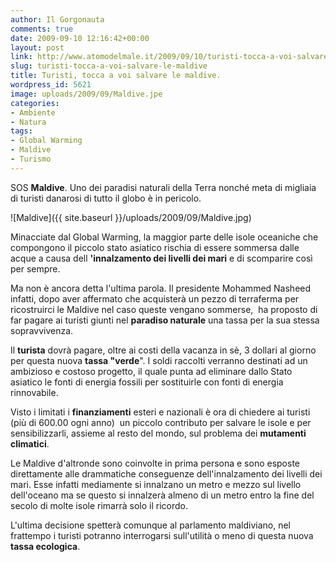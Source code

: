 ```yaml
---
author: Il Gorgonauta
comments: true
date: 2009-09-10 12:16:42+00:00
layout: post
link: http://www.atomodelmale.it/2009/09/10/turisti-tocca-a-voi-salvare-le-maldive/
slug: turisti-tocca-a-voi-salvare-le-maldive
title: Turisti, tocca a voi salvare le maldive.
wordpress_id: 5621
image: uploads/2009/09/Maldive.jpe
categories:
- Ambiente
- Natura
tags:
- Global Warming
- Maldive
- Turismo
---
```


SOS **Maldive**. Uno dei paradisi naturali della Terra nonché meta di migliaia di turisti danarosi di tutto il globo è in pericolo.

![Maldive]({{ site.baseurl }}/uploads/2009/09/Maldive.jpg)

Minacciate dal Global Warming, la maggior parte delle isole oceaniche che compongono il piccolo stato asiatico rischia di essere sommersa dalle acque a causa dell **'innalzamento dei livelli dei mari** e di scomparire così per sempre.

Ma non è ancora detta l'ultima parola. Il presidente Mohammed Nasheed infatti, dopo aver affermato che acquisterà un pezzo di terraferma per ricostruirci le Maldive nel caso queste vengano sommerse,  ha proposto di far pagare ai turisti giunti nel **paradiso naturale** una tassa per la sua stessa sopravvivenza.

Il **turista** dovrà pagare, oltre ai costi della vacanza in sè, 3 dollari al giorno per questa nuova **tassa "verde**". I soldi raccolti verranno destinati ad un ambizioso e costoso progetto, il quale punta ad eliminare dallo Stato asiatico le fonti di energia fossili per sostituirle con fonti di energia rinnovabile.

Visto i limitati i **finanziamenti** esteri e nazionali è ora di chiedere ai turisti (più di 600.00 ogni anno)  un piccolo contributo per salvare le isole e per sensibilizzarli, assieme al resto del mondo, sul problema dei **mutamenti climatici**.

Le Maldive d'altronde sono coinvolte in prima persona e sono esposte direttamente alle drammatiche conseguenze dell'innalzamento dei livelli dei mari. Esse infatti mediamente si innalzano un metro e mezzo sul livello dell'oceano ma se questo si innalzerà almeno di un metro entro la fine del secolo di molte isole rimarrà solo il ricordo.

L'ultima decisione spetterà comunque al parlamento maldiviano, nel frattempo i turisti potranno interrogarsi sull'utilità o meno di questa nuova **tassa ecologica**.
